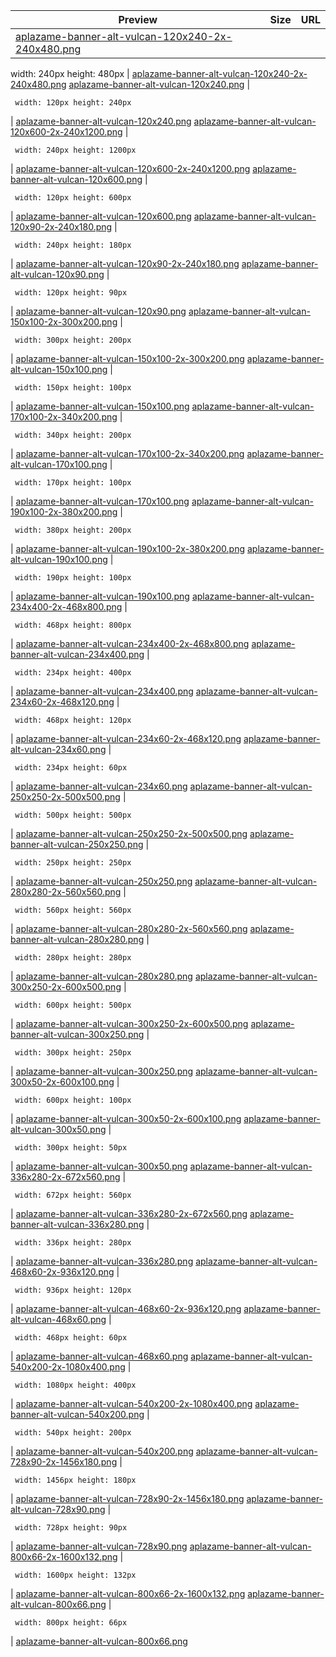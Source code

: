 
Preview | Size | URL
------- | ---- | ---
[aplazame-banner-alt-vulcan-120x240-2x-240x480.png](![](aplazame-banner-alt-vulcan-120x240-2x-240x480.png)) | <pre><code>
width: 240px
height: 480px
</code></pre> | [aplazame-banner-alt-vulcan-120x240-2x-240x480.png](aplazame-banner-alt-vulcan-120x240-2x-240x480.png)
[aplazame-banner-alt-vulcan-120x240.png](![](aplazame-banner-alt-vulcan-120x240.png)) | <pre><code>
width: 120px
height: 240px
</code></pre> | [aplazame-banner-alt-vulcan-120x240.png](aplazame-banner-alt-vulcan-120x240.png)
[aplazame-banner-alt-vulcan-120x600-2x-240x1200.png](![](aplazame-banner-alt-vulcan-120x600-2x-240x1200.png)) | <pre><code>
width: 240px
height: 1200px
</code></pre> | [aplazame-banner-alt-vulcan-120x600-2x-240x1200.png](aplazame-banner-alt-vulcan-120x600-2x-240x1200.png)
[aplazame-banner-alt-vulcan-120x600.png](![](aplazame-banner-alt-vulcan-120x600.png)) | <pre><code>
width: 120px
height: 600px
</code></pre> | [aplazame-banner-alt-vulcan-120x600.png](aplazame-banner-alt-vulcan-120x600.png)
[aplazame-banner-alt-vulcan-120x90-2x-240x180.png](![](aplazame-banner-alt-vulcan-120x90-2x-240x180.png)) | <pre><code>
width: 240px
height: 180px
</code></pre> | [aplazame-banner-alt-vulcan-120x90-2x-240x180.png](aplazame-banner-alt-vulcan-120x90-2x-240x180.png)
[aplazame-banner-alt-vulcan-120x90.png](![](aplazame-banner-alt-vulcan-120x90.png)) | <pre><code>
width: 120px
height: 90px
</code></pre> | [aplazame-banner-alt-vulcan-120x90.png](aplazame-banner-alt-vulcan-120x90.png)
[aplazame-banner-alt-vulcan-150x100-2x-300x200.png](![](aplazame-banner-alt-vulcan-150x100-2x-300x200.png)) | <pre><code>
width: 300px
height: 200px
</code></pre> | [aplazame-banner-alt-vulcan-150x100-2x-300x200.png](aplazame-banner-alt-vulcan-150x100-2x-300x200.png)
[aplazame-banner-alt-vulcan-150x100.png](![](aplazame-banner-alt-vulcan-150x100.png)) | <pre><code>
width: 150px
height: 100px
</code></pre> | [aplazame-banner-alt-vulcan-150x100.png](aplazame-banner-alt-vulcan-150x100.png)
[aplazame-banner-alt-vulcan-170x100-2x-340x200.png](![](aplazame-banner-alt-vulcan-170x100-2x-340x200.png)) | <pre><code>
width: 340px
height: 200px
</code></pre> | [aplazame-banner-alt-vulcan-170x100-2x-340x200.png](aplazame-banner-alt-vulcan-170x100-2x-340x200.png)
[aplazame-banner-alt-vulcan-170x100.png](![](aplazame-banner-alt-vulcan-170x100.png)) | <pre><code>
width: 170px
height: 100px
</code></pre> | [aplazame-banner-alt-vulcan-170x100.png](aplazame-banner-alt-vulcan-170x100.png)
[aplazame-banner-alt-vulcan-190x100-2x-380x200.png](![](aplazame-banner-alt-vulcan-190x100-2x-380x200.png)) | <pre><code>
width: 380px
height: 200px
</code></pre> | [aplazame-banner-alt-vulcan-190x100-2x-380x200.png](aplazame-banner-alt-vulcan-190x100-2x-380x200.png)
[aplazame-banner-alt-vulcan-190x100.png](![](aplazame-banner-alt-vulcan-190x100.png)) | <pre><code>
width: 190px
height: 100px
</code></pre> | [aplazame-banner-alt-vulcan-190x100.png](aplazame-banner-alt-vulcan-190x100.png)
[aplazame-banner-alt-vulcan-234x400-2x-468x800.png](![](aplazame-banner-alt-vulcan-234x400-2x-468x800.png)) | <pre><code>
width: 468px
height: 800px
</code></pre> | [aplazame-banner-alt-vulcan-234x400-2x-468x800.png](aplazame-banner-alt-vulcan-234x400-2x-468x800.png)
[aplazame-banner-alt-vulcan-234x400.png](![](aplazame-banner-alt-vulcan-234x400.png)) | <pre><code>
width: 234px
height: 400px
</code></pre> | [aplazame-banner-alt-vulcan-234x400.png](aplazame-banner-alt-vulcan-234x400.png)
[aplazame-banner-alt-vulcan-234x60-2x-468x120.png](![](aplazame-banner-alt-vulcan-234x60-2x-468x120.png)) | <pre><code>
width: 468px
height: 120px
</code></pre> | [aplazame-banner-alt-vulcan-234x60-2x-468x120.png](aplazame-banner-alt-vulcan-234x60-2x-468x120.png)
[aplazame-banner-alt-vulcan-234x60.png](![](aplazame-banner-alt-vulcan-234x60.png)) | <pre><code>
width: 234px
height: 60px
</code></pre> | [aplazame-banner-alt-vulcan-234x60.png](aplazame-banner-alt-vulcan-234x60.png)
[aplazame-banner-alt-vulcan-250x250-2x-500x500.png](![](aplazame-banner-alt-vulcan-250x250-2x-500x500.png)) | <pre><code>
width: 500px
height: 500px
</code></pre> | [aplazame-banner-alt-vulcan-250x250-2x-500x500.png](aplazame-banner-alt-vulcan-250x250-2x-500x500.png)
[aplazame-banner-alt-vulcan-250x250.png](![](aplazame-banner-alt-vulcan-250x250.png)) | <pre><code>
width: 250px
height: 250px
</code></pre> | [aplazame-banner-alt-vulcan-250x250.png](aplazame-banner-alt-vulcan-250x250.png)
[aplazame-banner-alt-vulcan-280x280-2x-560x560.png](![](aplazame-banner-alt-vulcan-280x280-2x-560x560.png)) | <pre><code>
width: 560px
height: 560px
</code></pre> | [aplazame-banner-alt-vulcan-280x280-2x-560x560.png](aplazame-banner-alt-vulcan-280x280-2x-560x560.png)
[aplazame-banner-alt-vulcan-280x280.png](![](aplazame-banner-alt-vulcan-280x280.png)) | <pre><code>
width: 280px
height: 280px
</code></pre> | [aplazame-banner-alt-vulcan-280x280.png](aplazame-banner-alt-vulcan-280x280.png)
[aplazame-banner-alt-vulcan-300x250-2x-600x500.png](![](aplazame-banner-alt-vulcan-300x250-2x-600x500.png)) | <pre><code>
width: 600px
height: 500px
</code></pre> | [aplazame-banner-alt-vulcan-300x250-2x-600x500.png](aplazame-banner-alt-vulcan-300x250-2x-600x500.png)
[aplazame-banner-alt-vulcan-300x250.png](![](aplazame-banner-alt-vulcan-300x250.png)) | <pre><code>
width: 300px
height: 250px
</code></pre> | [aplazame-banner-alt-vulcan-300x250.png](aplazame-banner-alt-vulcan-300x250.png)
[aplazame-banner-alt-vulcan-300x50-2x-600x100.png](![](aplazame-banner-alt-vulcan-300x50-2x-600x100.png)) | <pre><code>
width: 600px
height: 100px
</code></pre> | [aplazame-banner-alt-vulcan-300x50-2x-600x100.png](aplazame-banner-alt-vulcan-300x50-2x-600x100.png)
[aplazame-banner-alt-vulcan-300x50.png](![](aplazame-banner-alt-vulcan-300x50.png)) | <pre><code>
width: 300px
height: 50px
</code></pre> | [aplazame-banner-alt-vulcan-300x50.png](aplazame-banner-alt-vulcan-300x50.png)
[aplazame-banner-alt-vulcan-336x280-2x-672x560.png](![](aplazame-banner-alt-vulcan-336x280-2x-672x560.png)) | <pre><code>
width: 672px
height: 560px
</code></pre> | [aplazame-banner-alt-vulcan-336x280-2x-672x560.png](aplazame-banner-alt-vulcan-336x280-2x-672x560.png)
[aplazame-banner-alt-vulcan-336x280.png](![](aplazame-banner-alt-vulcan-336x280.png)) | <pre><code>
width: 336px
height: 280px
</code></pre> | [aplazame-banner-alt-vulcan-336x280.png](aplazame-banner-alt-vulcan-336x280.png)
[aplazame-banner-alt-vulcan-468x60-2x-936x120.png](![](aplazame-banner-alt-vulcan-468x60-2x-936x120.png)) | <pre><code>
width: 936px
height: 120px
</code></pre> | [aplazame-banner-alt-vulcan-468x60-2x-936x120.png](aplazame-banner-alt-vulcan-468x60-2x-936x120.png)
[aplazame-banner-alt-vulcan-468x60.png](![](aplazame-banner-alt-vulcan-468x60.png)) | <pre><code>
width: 468px
height: 60px
</code></pre> | [aplazame-banner-alt-vulcan-468x60.png](aplazame-banner-alt-vulcan-468x60.png)
[aplazame-banner-alt-vulcan-540x200-2x-1080x400.png](![](aplazame-banner-alt-vulcan-540x200-2x-1080x400.png)) | <pre><code>
width: 1080px
height: 400px
</code></pre> | [aplazame-banner-alt-vulcan-540x200-2x-1080x400.png](aplazame-banner-alt-vulcan-540x200-2x-1080x400.png)
[aplazame-banner-alt-vulcan-540x200.png](![](aplazame-banner-alt-vulcan-540x200.png)) | <pre><code>
width: 540px
height: 200px
</code></pre> | [aplazame-banner-alt-vulcan-540x200.png](aplazame-banner-alt-vulcan-540x200.png)
[aplazame-banner-alt-vulcan-728x90-2x-1456x180.png](![](aplazame-banner-alt-vulcan-728x90-2x-1456x180.png)) | <pre><code>
width: 1456px
height: 180px
</code></pre> | [aplazame-banner-alt-vulcan-728x90-2x-1456x180.png](aplazame-banner-alt-vulcan-728x90-2x-1456x180.png)
[aplazame-banner-alt-vulcan-728x90.png](![](aplazame-banner-alt-vulcan-728x90.png)) | <pre><code>
width: 728px
height: 90px
</code></pre> | [aplazame-banner-alt-vulcan-728x90.png](aplazame-banner-alt-vulcan-728x90.png)
[aplazame-banner-alt-vulcan-800x66-2x-1600x132.png](![](aplazame-banner-alt-vulcan-800x66-2x-1600x132.png)) | <pre><code>
width: 1600px
height: 132px
</code></pre> | [aplazame-banner-alt-vulcan-800x66-2x-1600x132.png](aplazame-banner-alt-vulcan-800x66-2x-1600x132.png)
[aplazame-banner-alt-vulcan-800x66.png](![](aplazame-banner-alt-vulcan-800x66.png)) | <pre><code>
width: 800px
height: 66px
</code></pre> | [aplazame-banner-alt-vulcan-800x66.png](aplazame-banner-alt-vulcan-800x66.png)
